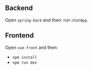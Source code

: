## Backend
Open `spring-back` and then:
run `chatApp`.

## Frontend
Open `vue-front` and then:
* `npm install`
* `npm run dev`
